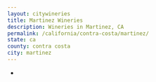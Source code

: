 ```yaml
---
layout: citywineries
title: Martinez Wineries
description: Wineries in Martinez, CA
permalink: /california/contra-costa/martinez/
state: ca
county: contra costa
city: martinez
---
```

-
